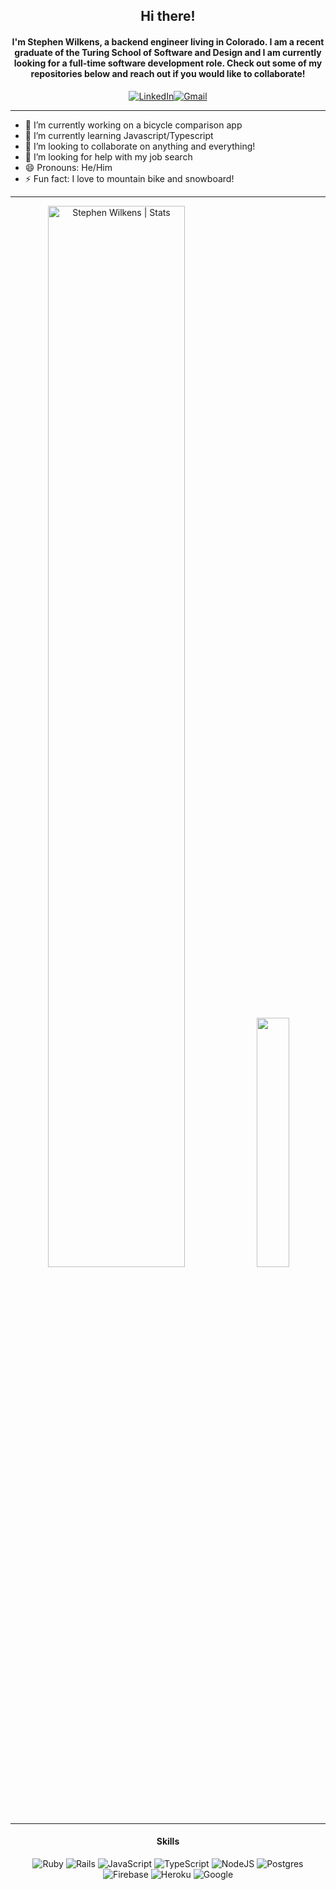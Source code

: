 <div align="center">

## Hi there! 

#### I'm Stephen Wilkens, a backend engineer living in Colorado. I am a recent graduate of the Turing School of Software and Design and I am currently looking for a full-time software development role. Check out some of my repositories below and reach out if you would like to collaborate! 

<a href="https://www.linkedin.com/in/stephen-wilkens"><img alt="LinkedIn" src="https://img.shields.io/badge/LinkedIn-0077B5?style=for-the-badge&logo=linkedin&logoColor=white"/></a><a href="mailto:stephenwilkens@gmail.com"><img alt="Gmail" src="https://img.shields.io/badge/Gmail-D14836?style=for-the-badge&logo=gmail&logoColor=white" /></a>
***
</div>
<div align="left">

- 🔭 I’m currently working on a bicycle comparison app
- 🌱 I’m currently learning Javascript/Typescript
- 👯 I’m looking to collaborate on anything and everything!
- 🤔 I’m looking for help with my job search
- 😄 Pronouns: He/Him
- ⚡ Fun fact: I love to mountain bike and snowboard!
***
</div>
<div align="center">

   <img width="66%" src="https://github-readme-stats.vercel.app/api?username=stephenwilkens&show_icons=true&theme=tokyonight" alt="Stephen Wilkens | Stats" />

  <img width="32%" src="https://github-readme-stats.vercel.app/api/top-langs/?username=stephenwilkens&theme=tokyonight" /> 

  ***
  
  #### Skills
  ![Ruby](https://img.shields.io/badge/ruby-%23CC342D.svg?style=for-the-badge&logo=ruby&logoColor=white)
  ![Rails](https://img.shields.io/badge/rails-%23CC0000.svg?style=for-the-badge&logo=ruby-on-rails&logoColor=white)
  ![JavaScript](https://img.shields.io/badge/javascript-%23323330.svg?style=for-the-badge&logo=javascript&logoColor=%23F7DF1E)
  ![TypeScript](https://img.shields.io/badge/typescript-%23007ACC.svg?style=for-the-badge&logo=typescript&logoColor=white)
  ![NodeJS](https://img.shields.io/badge/node.js-6DA55F?style=for-the-badge&logo=node.js&logoColor=white)
  ![Postgres](https://img.shields.io/badge/postgres-%23316192.svg?style=for-the-badge&logo=postgresql&logoColor=white)
  ![Firebase](https://img.shields.io/badge/firebase-%23039BE5.svg?style=for-the-badge&logo=firebase)
  ![Heroku](https://img.shields.io/badge/heroku-%23430098.svg?style=for-the-badge&logo=heroku&logoColor=white)
  ![Google](https://img.shields.io/badge/google-4285F4?style=for-the-badge&logo=google&logoColor=white)
</div>
